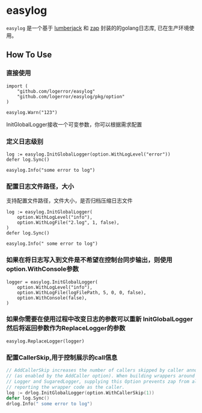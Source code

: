 # easylog

`easylog` 是一个基于 [lumberjack](https://github.com/natefinch/lumberjack) 和 [zap](https://github.com/uber-go/zap) 封装的的golang日志库, 已在生产环境使用。


## How To Use

### 直接使用

```golang
import (
	"github.com/logerror/easylog"
	"github.com/logerror/easylog/pkg/option"
)
```

```golang
easylog.Warn("123")
```

InitGlobalLogger接收一个可变参数，你可以根据需求配置
### 定义日志级别
```golang
log := easylog.InitGlobalLogger(option.WithLogLevel("error"))
defer log.Sync()

easylog.Info("some error to log")
```

### 配置日志文件路径，大小
支持配置文件路径，文件大小，是否归档压缩日志文件
```golang
log := easylog.InitGlobalLogger(
	option.WithLogLevel("info"), 
	option.WithLogFile("2.log", 1, false),
)
defer log.Sync()

easylog.Info(" some error to log")
```
### 如果在将日志写入到文件是不希望在控制台同步输出，则使用option.WithConsole参数
```golang
logger = easylog.InitGlobalLogger(
    option.WithLogLevel("info"),
    option.WithLogFile(logFilePath, 5, 0, 0, false),
    option.WithConsole(false),
)
```

### 如果你需要在使用过程中改变日志的参数可以重新 InitGlobalLogger 然后将返回参数作为ReplaceLogger的参数
```golang
easylog.ReplaceLogger(logger)
```

### 配置CallerSkip,用于控制展示的call信息

```go
// AddCallerSkip increases the number of callers skipped by caller annotation
// (as enabled by the AddCaller option). When building wrappers around the
// Logger and SugaredLogger, supplying this Option prevents zap from always
// reporting the wrapper code as the caller.
log := drlog.InitGlobalLogger(option.WithCallerSkip(1))
defer log.Sync()
drlog.Info(" some error to log")
```
